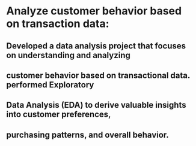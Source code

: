 # Analyze customer behavior based on transaction data:
## Developed a data analysis project that focuses on understanding and analyzing
## customer behavior based on transactional data. performed Exploratory
## Data Analysis (EDA) to derive valuable insights into customer preferences,
## purchasing patterns, and overall behavior.
